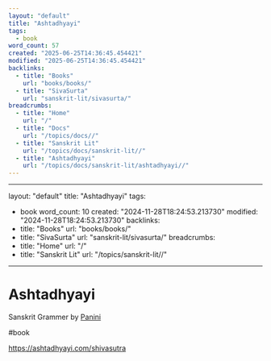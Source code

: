 ```yaml
---
layout: "default"
title: "Ashtadhyayi"
tags:
  - book
word_count: 57
created: "2025-06-25T14:36:45.454421"
modified: "2025-06-25T14:36:45.454421"
backlinks:
  - title: "Books"
    url: "books/books/"
  - title: "SivaSurta"
    url: "sanskrit-lit/sivasurta/"
breadcrumbs:
  - title: "Home"
    url: "/"
  - title: "Docs"
    url: "/topics/docs//"
  - title: "Sanskrit Lit"
    url: "/topics/docs/sanskrit-lit//"
  - title: "Ashtadhyayi"
    url: "/topics/docs/sanskrit-lit/ashtadhyayi//"
---
```

---
layout: "default"
title: "Ashtadhyayi"
tags:
  - book
word_count: 10
created: "2024-11-28T18:24:53.213730"
modified: "2024-11-28T18:24:53.213730"
backlinks:
  - title: "Books"
    url: "books/books/"
  - title: "SivaSurta"
    url: "sanskrit-lit/sivasurta/"
breadcrumbs:
  - title: "Home"
    url: "/"
  - title: "Sanskrit Lit"
    url: "/topics/sanskrit-lit//"
---
# Ashtadhyayi

Sanskrit Grammer by [Panini](people/panini/)

#book 


https://ashtadhyayi.com/shivasutra

